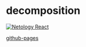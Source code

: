 # decomposition 
[![Netology React](https://github.com/O-R-C/ra-composition-decomposition/actions/workflows/web.yml/badge.svg)](https://github.com/O-R-C/ra-composition-decomposition/actions/workflows/web.yml)

[github-pages](https://o-r-c.github.io/ra-composition-decomposition/)
